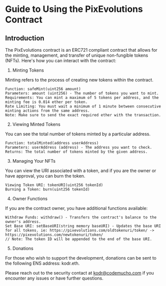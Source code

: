 # Guide to Using the PixEvolutions Contract
## Introduction

The PixEvolutions contract is an ERC721 compliant contract that allows for the minting, management, and transfer of unique non-fungible tokens (NFTs). Here's how you can interact with the contract:
1. Minting Tokens

Minting refers to the process of creating new tokens within the contract.

    Function: safeMint(uint256 amount)
    Parameters: amount (uint256) - The number of tokens you want to mint.
    Requirements: You can mint a maximum of 5 tokens per address, and the minting fee is 0.014 ether per token.
    Rate Limiting: You must wait a minimum of 1 minute between consecutive minting actions from the same address.
    Note: Make sure to send the exact required ether with the transaction.

2. Viewing Minted Tokens

You can see the total number of tokens minted by a particular address.

    Function: totalMinted(address userAddress)
    Parameters: userAddress (address) - The address you want to check.
    Returns: The total number of tokens minted by the given address.

3. Managing Your NFTs

You can view the URI associated with a token, and if you are the owner or have approval, you can burn the token.

    Viewing Token URI: tokenURI(uint256 tokenId)
    Burning a Token: burn(uint256 tokenId)

4. Owner Functions

If you are the contract owner, you have additional functions available:

    Withdraw Funds: withdraw() - Transfers the contract's balance to the owner's address.
    Set Base URI: setBaseURI(string memory baseURI) - Updates the base URI for all tokens. ie: https://pixevolutions.com/oldtokenuri/token/ -> https://pixevolutions.com/newtokenuri/token/
    // Note: The token ID will be appended to the end of the base URI.

5. Donations

For those who wish to support the development, donations can be sent to the following ENS address: kodr.eth.


Please reach out to the security contact at kodr@codemucho.com if you encounter any issues or have further questions.